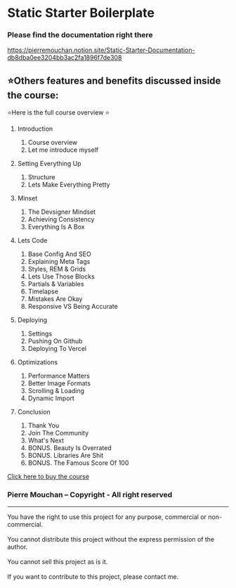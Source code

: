# Static Starter Boilerplate


### Please find the documentation right there
https://pierremouchan.notion.site/Static-Starter-Documentation-db8dba0ee3204bb3ac2fa1896f7de308



## ⭐Others features and benefits discussed inside the course:

⭐Here is the full course overview ⭐

1. Introduction
    1. Course overview
    2. Let me introduce myself
    


2. Setting Everything Up
    1. Structure
    2. Lets Make Everything Pretty


3. Minset
    1. The Devsigner Mindset
    2. Achieving Consistency
    3. Everything Is A Box


4. Lets Code
    1. Base Config And SEO
    2. Explaining Meta Tags
    3. Styles, REM & Grids
    4. Lets Use Those Blocks
    5. Partials & Variables
    6. Timelapse
    7. Mistakes Are Okay
    8. Responsive VS Being Accurate
   

5. Deploying
    1. Settings
    2. Pushing On Github
    3. Deploying To Vercel


6. Optimizations
   1. Performance Matters
   2. Better Image Formats
   3. Scrolling & Loading
   4. Dynamic Import


7. Conclusion
    1. Thank You
    2. Join The Community
    3. What's Next
    4. BONUS. Beauty Is Overrated
    5. BONUS. Libraries Are Shit
    6. BONUS. The Famous Score Of 100


[Click here to buy the course](https://pierremouchan.gumroad.com/l/static-starter)

### Pierre Mouchan – Copyright - All right reserved

--- 
You have the right to use this project for any purpose, commercial or non-commercial. <br>
<br>
You cannot distribute this project without the express permission of the author. <br><br>
You cannot sell this project as is it. <br>
<br>
If you want to contribute to this project, please contact me.
